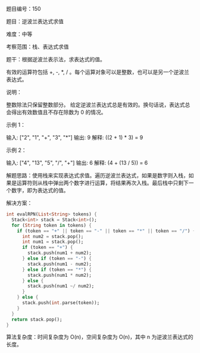 题目编号：150

题目：逆波兰表达式求值

难度：中等

考察范围：栈、表达式求值

题干：根据逆波兰表示法，求表达式的值。

有效的运算符包括 +, -, *, / 。每个运算对象可以是整数，也可以是另一个逆波兰表达式。

说明：

整数除法只保留整数部分。
给定逆波兰表达式总是有效的。换句话说，表达式总会得出有效数值且不存在除数为 0 的情况。

示例 1：

输入: ["2", "1", "+", "3", "*"]
输出: 9
解释: ((2 + 1) * 3) = 9

示例 2：

输入: ["4", "13", "5", "/", "+"]
输出: 6
解释: (4 + (13 / 5)) = 6

解题思路：使用栈来实现表达式求值。遍历逆波兰表达式，如果是数字则入栈，如果是运算符则从栈中弹出两个数字进行运算，将结果再次入栈。最后栈中只剩下一个数字，即为表达式的值。

解决方案：

```dart
int evalRPN(List<String> tokens) {
  Stack<int> stack = Stack<int>();
  for (String token in tokens) {
    if (token == "+" || token == "-" || token == "*" || token == "/") {
      int num2 = stack.pop();
      int num1 = stack.pop();
      if (token == "+") {
        stack.push(num1 + num2);
      } else if (token == "-") {
        stack.push(num1 - num2);
      } else if (token == "*") {
        stack.push(num1 * num2);
      } else {
        stack.push(num1 ~/ num2);
      }
    } else {
      stack.push(int.parse(token));
    }
  }
  return stack.pop();
}
```

算法复杂度：时间复杂度为 O(n)，空间复杂度为 O(n)，其中 n 为逆波兰表达式的长度。